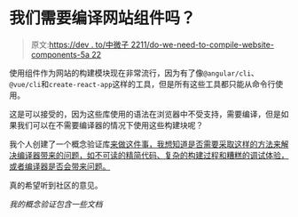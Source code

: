 # 我们需要编译网站组件吗？

> 原文:[https://dev . to/中微子 2211/do-we-need-to-compile-website-components-5a 22](https://dev.to/neutrino2211/do-we-need-to-compile-website-components-5a22)

使用组件作为网站的构建模块现在非常流行，因为有了像`@angular/cli`、`@vue/cli`和`create-react-app`这样的工具，但是所有这些工具都只能从命令行使用。

这是可以接受的，因为这些库使用的语法在浏览器中不受支持，需要编译，但是如果我们可以在不需要编译器的情况下使用这些构建块呢？

我个人创建了一个概念验证库[来做这件事，我想知道是否需要采取这样的方法来解决编译器带来的问题，如不可读的精简代码、复杂的构建过程和糟糕的调试体验，或者编译器是否会带来问题。](https://github.com/neutrino2211/rx)

真的希望听到社区的意见。

*我的概念验证包含一些文档*